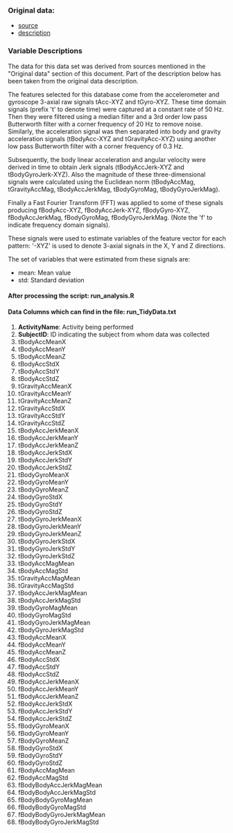 ### Original data:

- [source](https://d396qusza40orc.cloudfront.net/getdata%2Fprojectfiles%2FUCI%20HAR%20Dataset.zip) 
- [description](http://archive.ics.uci.edu/ml/datasets/Human+Activity+Recognition+Using+Smartphones)


### Variable Descriptions

The data for this data set was derived from sources mentioned in the "Original data" section of this document. Part of the description below has been taken from the original data description.

The features selected for this database come from the accelerometer and gyroscope 3-axial raw signals tAcc-XYZ and tGyro-XYZ. These time domain signals (prefix 't' to denote time) were captured at a constant rate of 50 Hz. Then they were filtered using a median filter and a 3rd order low pass Butterworth filter with a corner frequency of 20 Hz to remove noise. Similarly, the acceleration signal was then separated into body and gravity acceleration signals (tBodyAcc-XYZ and tGravityAcc-XYZ) using another low pass Butterworth filter with a corner frequency of 0.3 Hz.

Subsequently, the body linear acceleration and angular velocity were derived in time to obtain Jerk signals (tBodyAccJerk-XYZ and tBodyGyroJerk-XYZ). Also the magnitude of these three-dimensional signals were calculated using the Euclidean norm (tBodyAccMag, tGravityAccMag, tBodyAccJerkMag, tBodyGyroMag, tBodyGyroJerkMag).

Finally a Fast Fourier Transform (FFT) was applied to some of these signals producing fBodyAcc-XYZ, fBodyAccJerk-XYZ, fBodyGyro-XYZ, fBodyAccJerkMag, fBodyGyroMag, fBodyGyroJerkMag. (Note the 'f' to indicate frequency domain signals).

These signals were used to estimate variables of the feature vector for each pattern: '-XYZ' is used to denote 3-axial signals in the X, Y and Z directions.

The set of variables that were estimated from these signals are:
- mean: Mean value
- std: Standard deviation


#### After processing the script: run_analysis.R
#### Data Columns which can find in the file: run_TidyData.txt

1. **ActivityName**: Activity being performed
2. **SubjectID**: ID indicating the subject from whom data was collected
3. tBodyAccMeanX
4. tBodyAccMeanY
5. tBodyAccMeanZ
6. tBodyAccStdX
7. tBodyAccStdY
8. tBodyAccStdZ
9. tGravityAccMeanX
10. tGravityAccMeanY
11. tGravityAccMeanZ
12. tGravityAccStdX
13. tGravityAccStdY
14. tGravityAccStdZ
15. tBodyAccJerkMeanX
16. tBodyAccJerkMeanY
17. tBodyAccJerkMeanZ
18. tBodyAccJerkStdX
19. tBodyAccJerkStdY
20. tBodyAccJerkStdZ
21. tBodyGyroMeanX
22. tBodyGyroMeanY
23. tBodyGyroMeanZ
24. tBodyGyroStdX
25. tBodyGyroStdY
26. tBodyGyroStdZ
27. tBodyGyroJerkMeanX
28. tBodyGyroJerkMeanY
29. tBodyGyroJerkMeanZ
30. tBodyGyroJerkStdX
31. tBodyGyroJerkStdY
32. tBodyGyroJerkStdZ
33. tBodyAccMagMean
34. tBodyAccMagStd
35. tGravityAccMagMean
36. tGravityAccMagStd
37. tBodyAccJerkMagMean
38. tBodyAccJerkMagStd
39. tBodyGyroMagMean
40. tBodyGyroMagStd
41. tBodyGyroJerkMagMean
42. tBodyGyroJerkMagStd
43. fBodyAccMeanX
44. fBodyAccMeanY
45. fBodyAccMeanZ
46. fBodyAccStdX
47. fBodyAccStdY
48. fBodyAccStdZ
49. fBodyAccJerkMeanX
50. fBodyAccJerkMeanY
51. fBodyAccJerkMeanZ
52. fBodyAccJerkStdX
53. fBodyAccJerkStdY
54. fBodyAccJerkStdZ
55. fBodyGyroMeanX
56. fBodyGyroMeanY
57. fBodyGyroMeanZ
58. fBodyGyroStdX
59. fBodyGyroStdY
60. fBodyGyroStdZ
61. fBodyAccMagMean
62. fBodyAccMagStd
63. fBodyBodyAccJerkMagMean
64. fBodyBodyAccJerkMagStd
65. fBodyBodyGyroMagMean
66. fBodyBodyGyroMagStd
67. fBodyBodyGyroJerkMagMean
68. fBodyBodyGyroJerkMagStd
